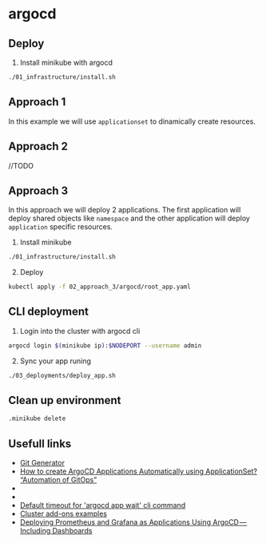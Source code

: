 # argocd

## Deploy

1. Install minikube with argocd

```sh
./01_infrastructure/install.sh
```

## Approach 1

In this example we will use `applicationset` to dinamically create resources.

## Approach 2

//TODO

## Approach 3

In this approach we will deploy 2 applications. The first application will deploy shared objects like `namespace` and the other application will deploy `application` specific resources.

1. Install minikube

```sh
./01_infrastructure/install.sh
```

2. Deploy 

```sh
kubectl apply -f 02_approach_3/argocd/root_app.yaml
```

## CLI deployment

1. Login into the cluster with argocd cli

```sh
argocd login $(minikube ip):$NODEPORT --username admin
```


2. Sync your app runing

```sh
./03_deployments/deploy_app.sh
```

## Clean up environment

```sh
.minikube delete
```

## Usefull links

- [Git Generator](https://argocd-applicationset.readthedocs.io/en/stable/Generators-Git/)
- [How to create ArgoCD Applications Automatically using ApplicationSet? “Automation of GitOps”](https://amralaayassen.medium.com/how-to-create-argocd-applications-automatically-using-applicationset-automation-of-the-gitops-59455eaf4f72)
- [](https://www.buchatech.com/2022/08/how-to-set-the-application-reconciliation-timeout-in-argo-cd/)
- [](https://argo-cd.readthedocs.io/en/stable/operator-manual/health/ag)
- [Default timeout for 'argocd app wait' cli command](https://github.com/argoproj/argo-cd/discussions/10478)
- [Cluster add-ons examples](https://github.com/aws-samples/eks-blueprints-add-ons)
- [Deploying Prometheus and Grafana as Applications Using ArgoCD — Including Dashboards](https://dzone.com/articles/deploying-prometheus-and-grafana-as-applications-u)